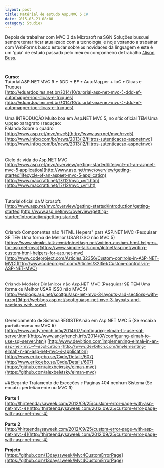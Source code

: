 ```yaml
---
layout: post
title: Matérial de estudo Asp.MVC 5 C#
date: 2015-03-21 08:00
category: Studies
---
```


<p class="text-post">
    Depois de trabalhar com MVC 3 da Microsoft na SGN Soluções busquei sempre tentar ficar atualizado com a tecnologia, e hoje voltando a trabalhar com WebForms busco estudar sobre as novidades da linguagem e este é um 'guia' de estudo passado pelo meu ex companheiro de trabalho <a href="https://github.com/alisonbuss">Alison Buss</a>.
</p>
<br />


<strong>Curso:</strong>
<br />
Tutorial ASP.NET MVC 5 + DDD + EF + AutoMapper + IoC + Dicas e Truques<br />
[http://eduardopires.net.br/2014/10/tutorial-asp-net-mvc-5-ddd-ef-automapper-ioc-dicas-e-truques](http://eduardopires.net.br/2014/10/tutorial-asp-net-mvc-5-ddd-ef-automapper-ioc-dicas-e-truques)
<br /><br />
Uma INTRODUÇÃO Muito boa em Asp.NET MVC 5, no sítio oficial TEM Uma Opção parágrafo Tradução:
<br />
Falando Sobre o quadro<br />
[http://www.asp.net/mvc/mvc5](http://www.asp.net/mvc/mvc5)<br />
[http://www.infoq.com/br/news/2013/12/filtros-autenticacao-aspnetmvc](http://www.infoq.com/br/news/2013/12/filtros-autenticacao-aspnetmvc)<br />
<br /><br />
Ciclo de vida do Asp.NET MVC<br />
[http://www.asp.net/mvc/overview/getting-started/lifecycle-of-an-aspnet-mvc-5-application](http://www.asp.net/mvc/overview/getting-started/lifecycle-of-an-aspnet-mvc-5-application) <br />
[http://www.macoratti.net/13/12/mvc_cvr1.htm](http://www.macoratti.net/13/12/mvc_cvr1.ht)<br />
<br /><br />
Tutorial oficial da Microsoft:<br />
[http://www.asp.net/mvc/overview/getting-started/introduction/getting-started](http://www.asp.net/mvc/overview/getting-started/introduction/getting-started)<br />
<br /><br />
Criando Componentes não "HTML Helpers" para ASP.NET MVC (Pesquisar SE TEM Uma forma de Melhor USAR ISSO não MVC 5)<br />
[https://www.simple-talk.com/dotnet/asp.net/writing-custom-html-helpers-for-asp.net-mvc](https://www.simple-talk.com/dotnet/asp.net/writing-custom-html-helpers-for-asp.net-mvc)<br />
[http://www.codeproject.com/Articles/32356/Custom-controls-in-ASP-NET-MVC](http://www.codeproject.com/Articles/32356/Custom-controls-in-ASP-NET-MVC)<br /><br /><br />
Criando Modelos Dinâmicos não Asp.NET MVC (Pesquisar SE TEM Uma forma de Melhor USAR ISSO não MVC 5)<br />
[http://weblogs.asp.net/scottgu/asp-net-mvc-3-layouts-and-sections-with-razor](http://weblogs.asp.net/scottgu/asp-net-mvc-3-layouts-and-sections-with-razor)<br />
</br></br>
Gerenciamento de Sistema REGISTRA não em Asp.NET MVC 5 (Se encaixa perfeitamente no MVC 5)<br />
[http://www.andyfrench.info/2014/07/configuring-elmah-to-use-sql-server.html](http://www.andyfrench.info/2014/07/configuring-elmah-to-use-sql-server.html)
[http://www.devbition.com/implementing-elmah-in-an-asp-net-mvc-4-application](http://www.devbition.com/implementing-elmah-in-an-asp-net-mvc-4-application)
[http://www.erikojebo.se/Code/Details/607](http://www.erikojebo.se/Code/Details/607)
[https://github.com/alexbeletsky/elmah-mvc](https://github.com/alexbeletsky/elmah-mvc)
<br /><br />
##Elegante Tratamento de Exceções e Paginas 404 nenhum Sistema (Se encaixa perfeitamente no MVC 5)
<br /><br />
<strong>Parte 1</strong>
<br />
[http://thirteendaysaweek.com/2012/09/25/custom-error-page-with-asp-net-mvc-4](http://thirteendaysaweek.com/2012/09/25/custom-error-page-with-asp-net-mvc-4)
<br /><br />
<strong>Parte 2</strong>
<br />
[http://thirteendaysaweek.com/2012/09/25/custom-error-page-with-asp-net-mvc-4](http://thirteendaysaweek.com/2012/09/25/custom-error-page-with-asp-net-mvc-4)
<br /><br />
<strong>Projeto</strong>
<br />
[https://github.com/13daysaweek/Mvc4CustomErrorPage](https://github.com/13daysaweek/Mvc4CustomErrorPage)    
</p>